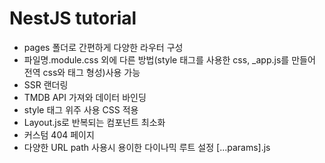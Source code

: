 # NestJS tutorial

<ul>
    <li>pages 폴더로 간편하게 다양한 라우터 구성</li>
    <li>파일명.module.css 외에 다른 방법(style 태그를 사용한 css, _app.js를 만들어 전역 css와 태그 형성)사용 가능</li>
    <li>SSR 랜더링</li>
    <li>TMDB API 가져와 데이터 바인딩</li>
    <li>style 태그 위주 사용 CSS 적용</li>
    <li>Layout.js로 반복되는 컴포넌트 최소화</li>
    <li>커스텀 404 페이지</li>
    <li>다양한 URL path 사용시 용이한 다이나믹 루트 설정 [...params].js</li>
</ul>
